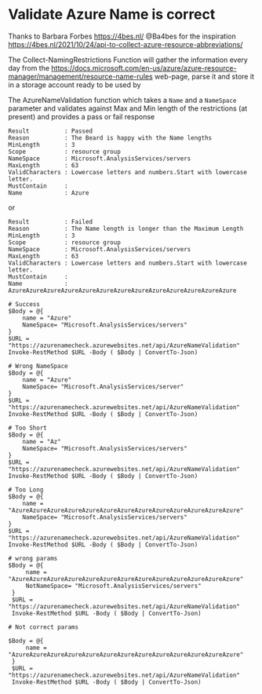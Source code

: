 # Validate Azure Name is correct

Thanks to Barbara Forbes https://4bes.nl/  @Ba4bes for the inspiration https://4bes.nl/2021/10/24/api-to-collect-azure-resource-abbreviations/

The Collect-NamingRestrictions Function will gather the information every day from the https://docs.microsoft.com/en-us/azure/azure-resource-manager/management/resource-name-rules web-page, parse it and store it in a storage account ready to be used by  

The AzureNameValidation function which takes a `Name` and a `NameSpace` parameter and validates against Max and Min length of the restrictions (at present) and provides a pass or fail response  

````
Result          : Passed
Reason          : The Beard is happy with the Name lengths
MinLength       : 3
Scope           : resource group
NameSpace       : Microsoft.AnalysisServices/servers
MaxLength       : 63
ValidCharacters : Lowercase letters and numbers.Start with lowercase letter.
MustContain     : 
Name            : Azure
````  
or  

````
Result          : Failed
Reason          : The Name length is longer than the Maximum Length
MinLength       : 3
Scope           : resource group
NameSpace       : Microsoft.AnalysisServices/servers
MaxLength       : 63
ValidCharacters : Lowercase letters and numbers.Start with lowercase letter.
MustContain     : 
Name            : AzureAzureAzureAzureAzureAzureAzureAzureAzureAzureAzureAzureAzure
````

````
# Success
$Body = @{
    name = "Azure"
    NameSpace= "Microsoft.AnalysisServices/servers"
}
$URL = "https://azurenamecheck.azurewebsites.net/api/AzureNameValidation"
Invoke-RestMethod $URL -Body ( $Body | ConvertTo-Json)

# Wrong NameSpace
$Body = @{
    name = "Azure"
    NameSpace= "Microsoft.AnalysisServices/server"
}
$URL = "https://azurenamecheck.azurewebsites.net/api/AzureNameValidation"
Invoke-RestMethod $URL -Body ( $Body | ConvertTo-Json)

# Too Short
$Body = @{
    name = "Az"
    NameSpace= "Microsoft.AnalysisServices/servers"
}
$URL = "https://azurenamecheck.azurewebsites.net/api/AzureNameValidation"
Invoke-RestMethod $URL -Body ( $Body | ConvertTo-Json)

# Too Long
$Body = @{
    name = "AzureAzureAzureAzureAzureAzureAzureAzureAzureAzureAzureAzureAzure"
    NameSpace= "Microsoft.AnalysisServices/servers"
}
$URL = "https://azurenamecheck.azurewebsites.net/api/AzureNameValidation"
Invoke-RestMethod $URL -Body ( $Body | ConvertTo-Json)

# wrong params
$Body = @{
     name = "AzureAzureAzureAzureAzureAzureAzureAzureAzureAzureAzureAzureAzure"
     NotNameSpace= "Microsoft.AnalysisServices/servers"
 }
 $URL = "https://azurenamecheck.azurewebsites.net/api/AzureNameValidation"
 Invoke-RestMethod $URL -Body ( $Body | ConvertTo-Json)

# Not correct params

$Body = @{
     name = "AzureAzureAzureAzureAzureAzureAzureAzureAzureAzureAzureAzureAzure"
 }                                                     
 $URL = "https://azurenamecheck.azurewebsites.net/api/AzureNameValidation"
 Invoke-RestMethod $URL -Body ( $Body | ConvertTo-Json)

````